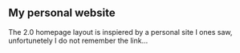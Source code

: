 ## My personal website

The 2.0 homepage layout is inspiered by a personal site I ones saw, unfortunetely I do not remember the link... 
